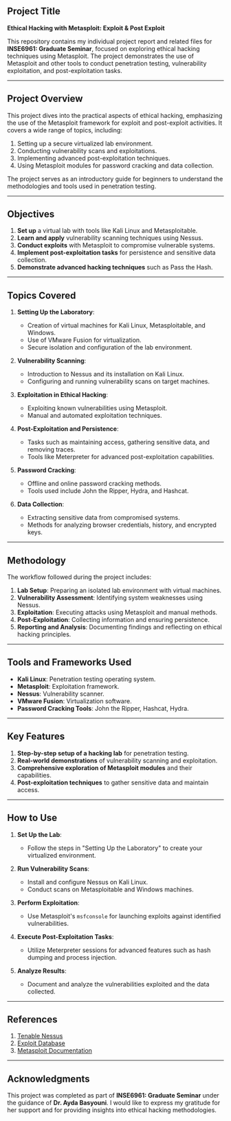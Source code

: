 
## Project Title
**Ethical Hacking with Metasploit: Exploit & Post Exploit**

This repository contains my individual project report and related files for **INSE6961: Graduate Seminar**, focused on exploring ethical hacking techniques using Metasploit. The project demonstrates the use of Metasploit and other tools to conduct penetration testing, vulnerability exploitation, and post-exploitation tasks.

---

## Project Overview

This project dives into the practical aspects of ethical hacking, emphasizing the use of the Metasploit framework for exploit and post-exploit activities. It covers a wide range of topics, including:

1. Setting up a secure virtualized lab environment.
2. Conducting vulnerability scans and exploitations.
3. Implementing advanced post-exploitation techniques.
4. Using Metasploit modules for password cracking and data collection.

The project serves as an introductory guide for beginners to understand the methodologies and tools used in penetration testing.

---

## Objectives

1. **Set up** a virtual lab with tools like Kali Linux and Metasploitable.
2. **Learn and apply** vulnerability scanning techniques using Nessus.
3. **Conduct exploits** with Metasploit to compromise vulnerable systems.
4. **Implement post-exploitation tasks** for persistence and sensitive data collection.
5. **Demonstrate advanced hacking techniques** such as Pass the Hash.

---

## Topics Covered

1. **Setting Up the Laboratory**: 
   - Creation of virtual machines for Kali Linux, Metasploitable, and Windows.
   - Use of VMware Fusion for virtualization.
   - Secure isolation and configuration of the lab environment.

2. **Vulnerability Scanning**: 
   - Introduction to Nessus and its installation on Kali Linux.
   - Configuring and running vulnerability scans on target machines.

3. **Exploitation in Ethical Hacking**: 
   - Exploiting known vulnerabilities using Metasploit.
   - Manual and automated exploitation techniques.

4. **Post-Exploitation and Persistence**:
   - Tasks such as maintaining access, gathering sensitive data, and removing traces.
   - Tools like Meterpreter for advanced post-exploitation capabilities.

5. **Password Cracking**:
   - Offline and online password cracking methods.
   - Tools used include John the Ripper, Hydra, and Hashcat.

6. **Data Collection**:
   - Extracting sensitive data from compromised systems.
   - Methods for analyzing browser credentials, history, and encrypted keys.

---

## Methodology

The workflow followed during the project includes:

1. **Lab Setup**: Preparing an isolated lab environment with virtual machines.
2. **Vulnerability Assessment**: Identifying system weaknesses using Nessus.
3. **Exploitation**: Executing attacks using Metasploit and manual methods.
4. **Post-Exploitation**: Collecting information and ensuring persistence.
5. **Reporting and Analysis**: Documenting findings and reflecting on ethical hacking principles.

---

## Tools and Frameworks Used

- **Kali Linux**: Penetration testing operating system.
- **Metasploit**: Exploitation framework.
- **Nessus**: Vulnerability scanner.
- **VMware Fusion**: Virtualization software.
- **Password Cracking Tools**: John the Ripper, Hashcat, Hydra.

---

## Key Features

1. **Step-by-step setup of a hacking lab** for penetration testing.
2. **Real-world demonstrations** of vulnerability scanning and exploitation.
3. **Comprehensive exploration of Metasploit modules** and their capabilities.
4. **Post-exploitation techniques** to gather sensitive data and maintain access.

---

## How to Use

1. **Set Up the Lab**:
   - Follow the steps in "Setting Up the Laboratory" to create your virtualized environment.

2. **Run Vulnerability Scans**:
   - Install and configure Nessus on Kali Linux.
   - Conduct scans on Metasploitable and Windows machines.

3. **Perform Exploitation**:
   - Use Metasploit's `msfconsole` for launching exploits against identified vulnerabilities.

4. **Execute Post-Exploitation Tasks**:
   - Utilize Meterpreter sessions for advanced features such as hash dumping and process injection.

5. **Analyze Results**:
   - Document and analyze the vulnerabilities exploited and the data collected.

---

## References

1. [Tenable Nessus](https://www.tenable.com/products/nessus)
2. [Exploit Database](https://www.exploit-db.com/)
3. [Metasploit Documentation](https://docs.rapid7.com/metasploit/)

---

## Acknowledgments

This project was completed as part of **INSE6961: Graduate Seminar** under the guidance of **Dr. Ayda Basyouni**. I would like to express my gratitude for her support and for providing insights into ethical hacking methodologies.
